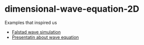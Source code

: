 # dimensional-wave-equation-2D

Examples that inspired us

 - [Falstad wave simulation](https://www.falstad.com/ripple/)
 - [Presentatin about wave equation](https://www.slideshare.net/AmrMousa12/2-dimensional-wave-equation-analytical-and-numerical-solution)
